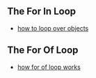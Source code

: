 ## The For In Loop

- [how to loop over objects](https://www.w3schools.com/js/js_loop_forin.asp)

## The For Of Loop

- [how for of loop works](https://www.w3schools.com/js/js_loop_forof.asp)
